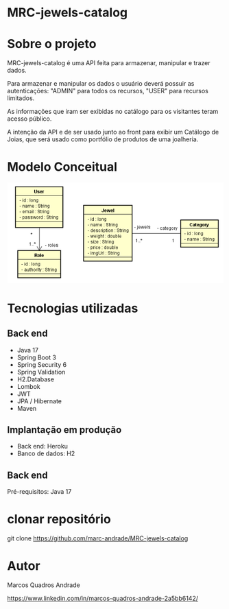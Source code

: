 # MRC-jewels-catalog

# Sobre o projeto

MRC-jewels-catalog é uma API feita para armazenar, manipular e trazer dados.

Para armazenar e manipular os dados o usuário deverá possuir as autenticações: "ADMIN" para todos os recursos, "USER" para recursos limitados.

As informações que iram ser exibidas no catálogo para os visitantes teram acesso público.

A intenção da API e de ser usado junto ao front para exibir um Catálogo de Joias, que será usado como portfólio de produtos de uma joalheria.

# Modelo Conceitual
![Modelo Conceitual](https://github.com/marc-andrade/MRC-jewels-catalog/blob/main/UML%20doc%20and%20IMG/uml-diagram.png)

# Tecnologias utilizadas
## Back end
- Java 17
- Spring Boot 3
- Spring Security 6
- Spring Validation
- H2.Database
- Lombok
- JWT
- JPA / Hibernate
- Maven

## Implantação em produção
- Back end: Heroku
- Banco de dados: H2

## Back end
Pré-requisitos: Java 17

# clonar repositório
git clone https://github.com/marc-andrade/MRC-jewels-catalog

# Autor

Marcos Quadros Andrade

https://www.linkedin.com/in/marcos-quadros-andrade-2a5bb6142/

